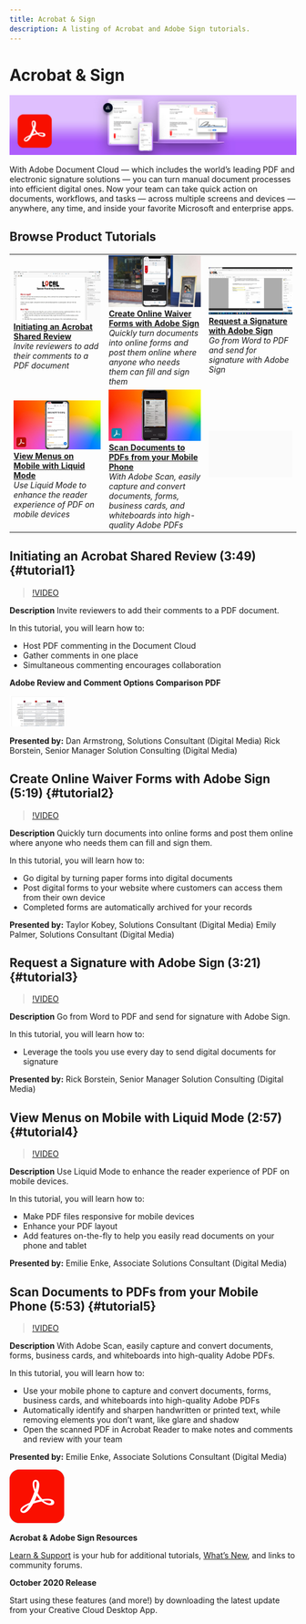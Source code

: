 ```yaml
---
title: Acrobat & Sign
description: A listing of Acrobat and Adobe Sign tutorials.
---
```


# Acrobat & Sign

![Tutorial Hero Image](../assets/DC.jpg)

With Adobe Document Cloud — which includes the world’s leading PDF and electronic signature solutions — you can turn manual document processes into efficient digital ones. Now your team can take quick action on documents, workflows, and tasks — across multiple screens and devices — anywhere, any time, and inside your favorite Microsoft and enterprise apps.

## Browse Product Tutorials

<table>
<tr>
 <td>
   <a href="acrobat-sign.md#tutorial1">
      <img alt="Initiating an Acrobat Shared Review" src="../assets/acrobat_sharedreview_armstrong.jpg" />
   </a>
    <div>
   <a href="acrobat-sign.md#tutorial1"><strong>Initiating an Acrobat Shared Review</strong></a>
    </div>
    <em>Invite reviewers to add their comments to a PDF document</em>
    <br>
  </td>
  <td>
    <a href="acrobat-sign.md#tutorial2">
        <img alt="Create Online Waiver Forms with Adobe Sign" src="../assets/sign_webforms_palmer-kobey_thumbnail.jpg" />
    </a>
    <div>
    <a href="acrobat-sign.md#tutorial2"><strong>Create Online Waiver Forms with Adobe Sign</strong></a>
    </div>
    <em>Quickly turn documents into online forms and post them online where anyone who needs them can fill and sign them</em>
    <br>
  </td>
  <td>
   <a href="acrobat-sign.md#tutorial3">
      <img alt="Request a Signature with Adobe Sign" src="../assets/sign_request-signature_borstein_thumbnail.jpg" />
   </a>
    <div>
    <a href="acrobat-sign.md#tutorial3"><strong>Request a Signature with Adobe Sign</strong></a>
    </div>
    <em>Go from Word to PDF and send for signature with Adobe Sign</em>
    <br>
  </td>
</tr>
<tr>
 <td>
   <a href="acrobat-sign.md#tutorial4">
      <img alt="View Menus on Mobile with Liquid Mode" src="../assets/acrobat_liquidmode_enke_thumbnail.jpg" />
   </a>
    <div>
   <a href="acrobat-sign.md#tutorial4"><strong>View Menus on Mobile with Liquid Mode</strong></a>
    </div>
    <em>Use Liquid Mode to enhance the reader experience of PDF on mobile devices</em>
    <br>
  </td>
  <td>
    <a href="acrobat-sign.md#tutorial5">
        <img alt="Scan Documents to PDFs from your Mobile Phone" src="../assets/acrobat_scan_enke.jpg" />
    </a>
    <div>
    <a href="acrobat-sign.md#tutorial5"><strong>Scan Documents to PDFs from your Mobile Phone</strong></a>
    </div>
    <em>With Adobe Scan, easily capture and convert documents, forms, business cards, and whiteboards into high-quality Adobe PDFs</em>
    <br>
  </td>
  <td>
    <img alt="Spacer" src="../assets/Gray_thumbnail.png" />
    <div>
    <br>
  </td>
</tr>
</table>

## Initiating an Acrobat Shared Review (3:49) {#tutorial1}

>[!VIDEO](https://video.tv.adobe.com/v/326777?hidetitle=true)

**Description**
Invite reviewers to add their comments to a PDF document. 

In this tutorial, you will learn how to:
* Host PDF commenting in the Document Cloud
* Gather comments in one place
* Simultaneous commenting encourages collaboration

**Adobe Review and Comment Options Comparison PDF**

[![Comparison Image](../assets/ComparisonPDF_thumbnail_96.png)](../assets/Adobe_Review_and_Comment_Comparisons.pdf) 

**Presented by:** 
Dan Armstrong, Solutions Consultant (Digital Media)
Rick Borstein, Senior Manager Solution Consulting (Digital Media)

## Create Online Waiver Forms with Adobe Sign (5:19) {#tutorial2}

>[!VIDEO](https://video.tv.adobe.com/v/326776?hidetitle=true)

**Description**
Quickly turn documents into online forms and post them online where anyone who needs them can fill and sign them. 

In this tutorial, you will learn how to:
* Go digital by turning paper forms into digital documents
* Post digital forms to your website where customers can access them from their own device
* Completed forms are automatically archived for your records

**Presented by:**
Taylor Kobey, Solutions Consultant (Digital Media)
Emily Palmer, Solutions Consultant (Digital Media)

## Request a Signature with Adobe Sign (3:21) {#tutorial3}

>[!VIDEO](https://video.tv.adobe.com/v/326801?hidetitle=true)

**Description**
Go from Word to PDF and send for signature with Adobe Sign.

In this tutorial, you will learn how to:
* Leverage the tools you use every day to send digital documents for signature

**Presented by:**
Rick Borstein, Senior Manager Solution Consulting (Digital Media)

## View Menus on Mobile with Liquid Mode (2:57) {#tutorial4}

>[!VIDEO](https://video.tv.adobe.com/v/327093?hidetitle=true)

**Description**
Use Liquid Mode to enhance the reader experience of PDF on mobile devices. 

In this tutorial, you will learn how to:
* Make PDF files responsive for mobile devices
* Enhance your PDF layout 
* Add features on-the-fly to help you easily read documents on your phone and tablet

**Presented by:**
Emilie Enke, Associate Solutions Consultant (Digital Media)

## Scan Documents to PDFs from your Mobile Phone (5:53) {#tutorial5}

>[!VIDEO](https://video.tv.adobe.com/v/327094?hidetitle=true)

**Description**
With Adobe Scan, easily capture and convert documents, forms, business cards, and whiteboards into high-quality Adobe PDFs.

In this tutorial, you will learn how to:
* Use your mobile phone to capture and convert documents, forms, business cards, and whiteboards into high-quality Adobe PDFs
* Automatically identify and sharpen handwritten or printed text, while removing elements you don’t want, like glare and shadow
* Open the scanned PDF in Acrobat Reader to make notes and comments and review with your team

**Presented by:**
Emilie Enke, Associate Solutions Consultant (Digital Media)

![DC Logo](../assets/Doc-Cloud-256.png)

**Acrobat & Adobe Sign Resources**

[Learn & Support](https://helpx.adobe.com/support/document-cloud.html) is your hub for additional tutorials, [What’s New](https://helpx.adobe.com/acrobat/using/whats-new.html), and links to community forums.

**October 2020 Release**

Start using these features (and more!) by downloading the latest update from your Creative Cloud Desktop App.
